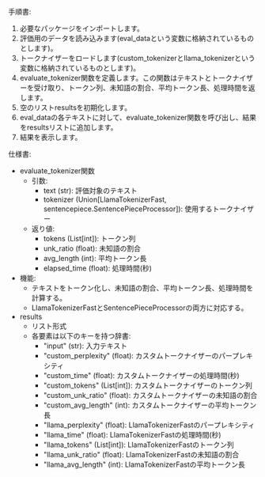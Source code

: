 手順書:

1. 必要なパッケージをインポートします。
2. 評価用のデータを読み込みます(eval_dataという変数に格納されているものとします)。
3. トークナイザーをロードします(custom_tokenizerとllama_tokenizerという変数に格納されているものとします)。
4. evaluate_tokenizer関数を定義します。この関数はテキストとトークナイザーを受け取り、トークン列、未知語の割合、平均トークン長、処理時間を返します。
5. 空のリストresultsを初期化します。
6. eval_dataの各テキストに対して、evaluate_tokenizer関数を呼び出し、結果をresultsリストに追加します。
7. 結果を表示します。

仕様書:

- evaluate_tokenizer関数
  - 引数:
    - text (str): 評価対象のテキスト
    - tokenizer (Union[LlamaTokenizerFast, sentencepiece.SentencePieceProcessor]): 使用するトークナイザー
  - 返り値:
    - tokens (List[int]): トークン列
    - unk_ratio (float): 未知語の割合
    - avg_length (int): 平均トークン長
    - elapsed_time (float): 処理時間(秒)
- 機能:
  - テキストをトークン化し、未知語の割合、平均トークン長、処理時間を計算する。
  - LlamaTokenizerFastとSentencePieceProcessorの両方に対応する。
- results
  - リスト形式
  - 各要素は以下のキーを持つ辞書:
    - "input" (str): 入力テキスト
    - "custom_perplexity" (float): カスタムトークナイザーのパープレキシティ
    - "custom_time" (float): カスタムトークナイザーの処理時間(秒)
    - "custom_tokens" (List[int]): カスタムトークナイザーのトークン列
    - "custom_unk_ratio" (float): カスタムトークナイザーの未知語の割合
    - "custom_avg_length" (int): カスタムトークナイザーの平均トークン長
    - "llama_perplexity" (float): LlamaTokenizerFastのパープレキシティ
    - "llama_time" (float): LlamaTokenizerFastの処理時間(秒)
    - "llama_tokens" (List[int]): LlamaTokenizerFastのトークン列
    - "llama_unk_ratio" (float): LlamaTokenizerFastの未知語の割合
    - "llama_avg_length" (int): LlamaTokenizerFastの平均トークン長